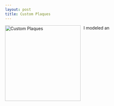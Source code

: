 ```yaml
---
layout: post
title: Custom Plaques
---
```


<img src="{{site.baseurl}}/images/IMG_9111.JPG" alt="Custom Plaques" width="250"
style="float: left; margin-top: 0px; margin-right: 10px" />

I modeled an 
